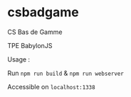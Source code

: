 # csbadgame
CS Bas de Gamme

TPE BabylonJS

Usage :

Run `npm run build` & `npm run webserver`

Accessible on `localhost:1338`